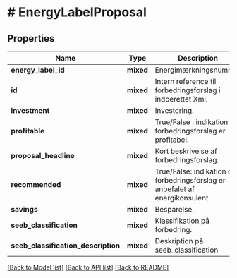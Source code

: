 # # EnergyLabelProposal

## Properties

Name | Type | Description | Notes
------------ | ------------- | ------------- | -------------
**energy_label_id** | **mixed** | Energimærkningsnummer |
**id** | **mixed** | Intern reference til forbedringsforslag i indberettet Xml. |
**investment** | **mixed** | Investering. | [optional]
**profitable** | **mixed** | True/False : indikation om forbedringsforslag er profitabel. |
**proposal_headline** | **mixed** | Kort beskrivelse af forbedringsforslag. | [optional]
**recommended** | **mixed** | True/False: indikation om forbedringsforslag er anbefalet af energikonsulent. |
**savings** | **mixed** | Besparelse. | [optional]
**seeb_classification** | **mixed** | Klassifikation på forbedring. |
**seeb_classification_description** | **mixed** | Deskription på seeb_classification |

[[Back to Model list]](../../README.md#models) [[Back to API list]](../../README.md#endpoints) [[Back to README]](../../README.md)
